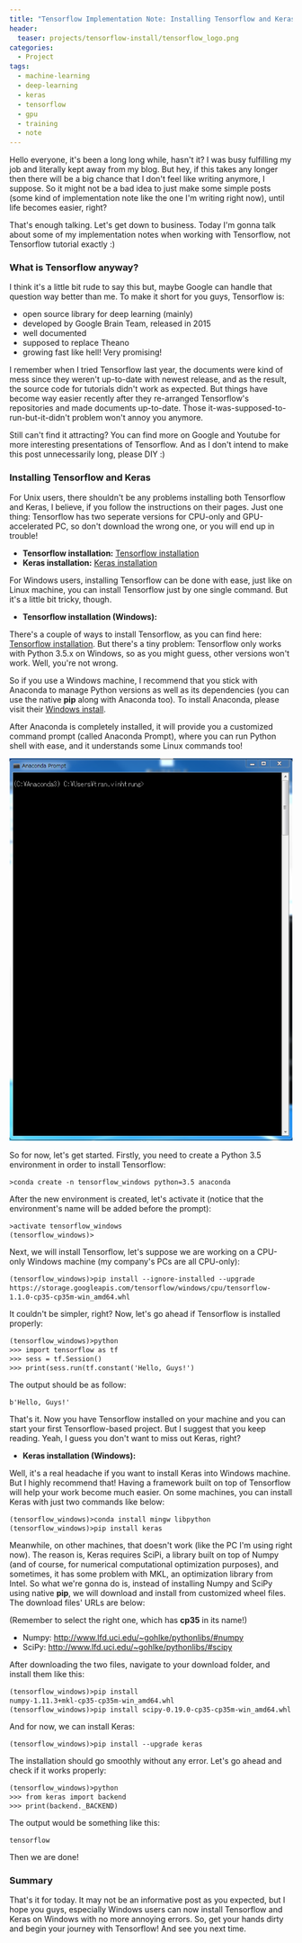 ```yaml
---
title: "Tensorflow Implementation Note: Installing Tensorflow and Keras on Windows"
header:
  teaser: projects/tensorflow-install/tensorflow_logo.png
categories:
  - Project
tags:
  - machine-learning
  - deep-learning
  - keras
  - tensorflow
  - gpu
  - training
  - note
---
```

<script src="https://cdn.mathjax.org/mathjax/latest/MathJax.js?config=TeX-AMS-MML_HTMLorMML" type="text/javascript"></script>
Hello everyone, it's been a long long while, hasn't it? I was busy fulfilling my job and literally kept away from my blog. But hey, if this takes any longer then there will be a big chance that I don't feel like writing anymore, I suppose. So it might not be a bad idea to just make some simple posts (some kind of implementation note like the one I'm writing right now), until life becomes easier, right?

That's enough talking. Let's get down to business. Today I'm gonna talk about some of my implementation notes when working with Tensorflow, not Tensorflow tutorial exactly :)

### What is Tensorflow anyway?

I think it's a little bit rude to say this but, maybe Google can handle that question way better than me. To make it short for you guys, Tensorflow is:

* open source library for deep learning (mainly)
* developed by Google Brain Team, released in 2015
* well documented
* supposed to replace Theano
* growing fast like hell! Very promising!

I remember when I tried Tensorflow last year, the documents were kind of mess since they weren't up-to-date with newest release, and as the result, the source code for tutorials didn't work as expected. But things have become way easier recently after they re-arranged Tensorflow's repositories and made documents up-to-date. Those it-was-supposed-to-run-but-it-didn't problem won't annoy you anymore.

Still can't find it attracting? You can find more on Google and Youtube for more interesting presentations of Tensorflow. And as I don't intend to make this post unnecessarily long, please DIY :)

### Installing Tensorflow and Keras

For Unix users, there shouldn't be any problems installing both Tensorflow and Keras, I believe, if you follow the instructions on their pages. Just one thing: Tensorflow has two seperate versions for CPU-only and GPU-accelerated PC, so don't download the wrong one, or you will end up in trouble!

* **Tensorflow installation:**
[Tensorflow installation](https://www.tensorflow.org/install/)
* **Keras installation:**
[Keras installation](https://keras.io/#installation)

For Windows users, installing Tensorflow can be done with ease, just like on Linux machine, you can install Tensorflow just by one single command. But it's a little bit tricky, though.

* **Tensorflow installation (Windows):**  

There's a couple of ways to install Tensorflow, as you can find here: [Tensorflow installation](https://www.tensorflow.org/install/install_windows). But there's a tiny problem: Tensorflow only works with Python 3.5.x on Windows, so as you might guess, other versions won't work. Well, you're not wrong.

So if you use a Windows machine, I recommend that you stick with Anaconda to manage Python versions as well as its dependencies (you can use the native **pip** along with Anaconda too). To install Anaconda, please visit their [Windows install](https://docs.continuum.io/anaconda/install-windows).

After Anaconda is completely installed, it will provide you a customized command prompt (called Anaconda Prompt), where you can run Python shell with ease, and it understands some Linux commands too!

![Anaconda Prompt](/images/projects/tensorflow-install/anaconda_prompt.PNG)

So for now, let's get started. Firstly, you need to create a Python 3.5 environment in order to install Tensorflow:

```
>conda create -n tensorflow_windows python=3.5 anaconda
```

After the new environment is created, let's activate it (notice that the environment's name will be added before the prompt):

```
>activate tensorflow_windows
(tensorflow_windows)>
```

Next, we will install Tensorflow, let's suppose we are working on a CPU-only Windows machine (my company's PCs are all CPU-only):

```
(tensorflow_windows)>pip install --ignore-installed --upgrade https://storage.googleapis.com/tensorflow/windows/cpu/tensorflow-1.1.0-cp35-cp35m-win_amd64.whl
```

It couldn't be simpler, right? Now, let's go ahead if Tensorflow is installed properly:

```
(tensorflow_windows)>python
>>> import tensorflow as tf
>>> sess = tf.Session()
>>> print(sess.run(tf.constant('Hello, Guys!')
```

The output should be as follow:

```
b'Hello, Guys!'
```

That's it. Now you have Tensorflow installed on your machine and you can start your first Tensorflow-based project. But I suggest that you keep reading. Yeah, I guess you don't want to miss out Keras, right?

* **Keras installation (Windows):**  

Well, it's a real headache if you want to install Keras into Windows machine. But I highly recommend that! Having a framework built on top of Tensorflow will help your work become much easier. On some machines, you can install Keras with just two commands like below:

```
(tensorflow_windows)>conda install mingw libpython
(tensorflow_windows)>pip install keras
```

Meanwhile, on other machines, that doesn't work (like the PC I'm using right now). The reason is, Keras requires SciPi, a library built on top of Numpy (and of course, for numerical computational optimization purposes), and sometimes, it has some problem with MKL, an optimization library from Intel. So what we're gonna do is, instead of installing Numpy and SciPy using native **pip**, we will download and install from customized wheel files. The download files' URLs are below:

(Remember to select the right one, which has **cp35** in its name!)  
 * Numpy: http://www.lfd.uci.edu/~gohlke/pythonlibs/#numpy  
 * SciPy: http://www.lfd.uci.edu/~gohlke/pythonlibs/#scipy

After downloading the two files, navigate to your download folder, and install them like this:

```
(tensorflow_windows)>pip install numpy‑1.11.3+mkl‑cp35‑cp35m‑win_amd64.whl
(tensorflow_windows)>pip install scipy‑0.19.0‑cp35‑cp35m‑win_amd64.whl
```

And for now, we can install Keras:

```
(tensorflow_windows)>pip install --upgrade keras
```

The installation should go smoothly without any error. Let's go ahead and check if it works properly:

```
(tensorflow_windows)>python
>>> from keras import backend
>>> print(backend._BACKEND)
```

The output would be something like this:

```
tensorflow
```

Then we are done!

### Summary

That's it for today. It may not be an informative post as you expected, but I hope you guys, especially Windows users can now install Tensorflow and Keras on Windows with no more annoying errors. So, get your hands dirty and begin your journey with Tensorflow! And see you next time.
